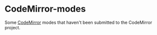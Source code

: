 CodeMirror-modes
================

Some [CodeMirror](http://codemirror.net) modes that haven't been submitted to the CodeMirror project.
